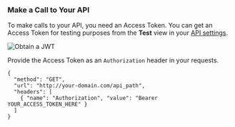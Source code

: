 <!-- markdownlint-disable MD041 MD002 -->

### Make a Call to Your API

To make calls to your API, you need an Access Token. You can get an Access Token for testing purposes from the **Test** view in your <a href="$manage_url/#/apis" target="_blank" rel="noreferrer">API settings</a>.

![Obtain a JWT](/media/articles/server-apis/aspnet-core-webapi/request-access-token.png)

Provide the Access Token as an `Authorization` header in your requests.

```har
{
  "method": "GET",
  "url": "http://your-domain.com/api_path",
  "headers": [
    { "name": "Authorization", "value": "Bearer YOUR_ACCESS_TOKEN_HERE" }
  ]
}
```
